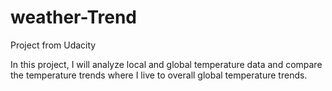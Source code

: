 # weather-Trend
Project from Udacity

In this project, I will analyze local and global temperature data and compare the temperature trends where I live to overall global temperature trends.
